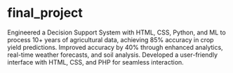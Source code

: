 # final_project
 Engineered a Decision Support System with HTML, CSS, Python, and ML to process 10+ years of agricultural data, achieving 85% accuracy in crop yield predictions. Improved accuracy by 40% through enhanced analytics, real-time weather forecasts, and soil analysis. Developed a user-friendly interface with HTML, CSS, and PHP for seamless interaction.
